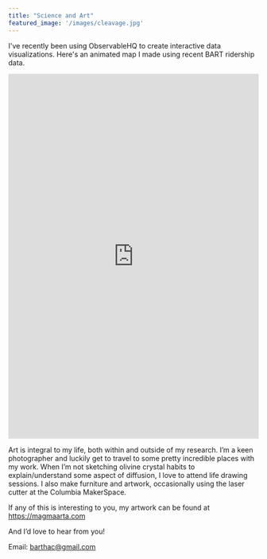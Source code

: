 ```yaml
---
title: "Science and Art"
featured_image: '/images/cleavage.jpg'
---
```


I've recently been using ObservableHQ to create interactive data visualizations. Here's an animated map I made using recent BART ridership data.

<iframe width="100%" height="734" frameborder="0"
  src="https://observablehq.com/embed/0e081d57afa9e7b2?cells=viewof+date%2Cmap"></iframe>

Art is integral to my life, both within and outside of my research. 
I’m a keen photographer and luckily get to travel to some pretty incredible places with my work. When I’m not sketching olivine crystal habits to explain/understand some aspect of diffusion, I love to attend life drawing sessions. I also make furniture and artwork, occasionally using the laser cutter at the Columbia MakerSpace. 

If any of this is interesting to you, my artwork can be found at https://magmaarta.com

And I’d love to hear from you! 

Email: barthac@gmail.com

<head>

<title>Science and Art | Anna Barth</title>

</head>
